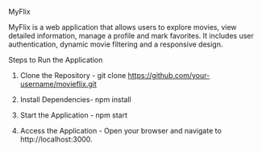 MyFlix

MyFlix is a web application that allows users to explore movies, view detailed information, manage a profile and mark favorites. It includes user authentication, dynamic movie filtering and a responsive design.

Steps to Run the Application
1. Clone the Repository - git clone https://github.com/your-username/movieflix.git
2. Install Dependencies- npm install
3. Start the Application - npm start

4. Access the Application - Open your browser and navigate to http://localhost:3000.
